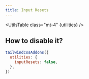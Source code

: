 ```yaml
---
title: Input Resets
---
```


<script>
	import UtilsTable from '$lib/UtilsTable.svelte'
	const utilities = {
		".reset-number-input": {
			"&::-webkit-outer-spin-button, &::-webkit-inner-spin-button": {
				// Using `display: none` crashes Chrome on hover
				"-webkit-appearance": "none",
				//  Apparently some margin are still there even though it's hidden
				margin: "0",
				// Firefox
				"-moz-appearance": "textfield",
			},
		},
		".reset-search-input": {
			"&::-webkit-search-decoration, &::-webkit-search-cancel-button, &::-webkit-search-results-button, &::-webkit-search-results-decoration":
				{
					"-webkit-appearance": "none",
				},
		},
	}
</script>

<UtilsTable class="mt-4" {utilities} />

## How to disable it?

```js
tailwindcssAddons({
  utilities: {
    inputResets: false,
  },
})
```
